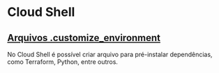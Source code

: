 # Cloud Shell

## [Arquivos .customize_environment](/cloud-shell/customize_environment/)

No Cloud Shell é possível criar arquivo para pré-instalar dependências, como Terraform, Python, entre outros.
